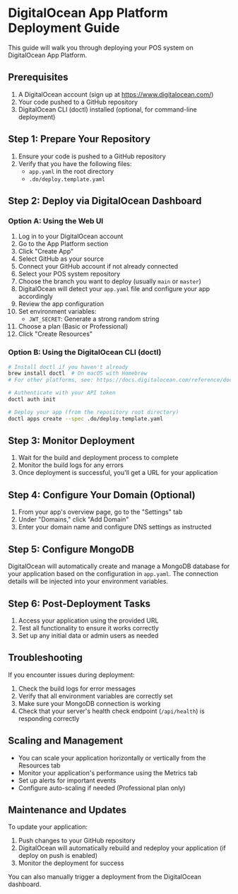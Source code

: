 # DigitalOcean App Platform Deployment Guide

This guide will walk you through deploying your POS system on DigitalOcean App Platform.

## Prerequisites

1. A DigitalOcean account (sign up at https://www.digitalocean.com/)
2. Your code pushed to a GitHub repository
3. DigitalOcean CLI (doctl) installed (optional, for command-line deployment)

## Step 1: Prepare Your Repository

1. Ensure your code is pushed to a GitHub repository
2. Verify that you have the following files:
   - `app.yaml` in the root directory
   - `.do/deploy.template.yaml`

## Step 2: Deploy via DigitalOcean Dashboard

### Option A: Using the Web UI

1. Log in to your DigitalOcean account
2. Go to the App Platform section
3. Click "Create App"
4. Select GitHub as your source
5. Connect your GitHub account if not already connected
6. Select your POS system repository
7. Choose the branch you want to deploy (usually `main` or `master`)
8. DigitalOcean will detect your `app.yaml` file and configure your app accordingly
9. Review the app configuration
10. Set environment variables:
    - `JWT_SECRET`: Generate a strong random string
11. Choose a plan (Basic or Professional)
12. Click "Create Resources"

### Option B: Using the DigitalOcean CLI (doctl)

```bash
# Install doctl if you haven't already
brew install doctl  # On macOS with Homebrew
# For other platforms, see: https://docs.digitalocean.com/reference/doctl/how-to/install/

# Authenticate with your API token
doctl auth init

# Deploy your app (from the repository root directory)
doctl apps create --spec .do/deploy.template.yaml
```

## Step 3: Monitor Deployment

1. Wait for the build and deployment process to complete
2. Monitor the build logs for any errors
3. Once deployment is successful, you'll get a URL for your application

## Step 4: Configure Your Domain (Optional)

1. From your app's overview page, go to the "Settings" tab
2. Under "Domains," click "Add Domain"
3. Enter your domain name and configure DNS settings as instructed

## Step 5: Configure MongoDB

DigitalOcean will automatically create and manage a MongoDB database for your application based on the configuration in `app.yaml`. The connection details will be injected into your environment variables.

## Step 6: Post-Deployment Tasks

1. Access your application using the provided URL
2. Test all functionality to ensure it works correctly
3. Set up any initial data or admin users as needed

## Troubleshooting

If you encounter issues during deployment:

1. Check the build logs for error messages
2. Verify that all environment variables are correctly set
3. Make sure your MongoDB connection is working
4. Check that your server's health check endpoint (`/api/health`) is responding correctly

## Scaling and Management

- You can scale your application horizontally or vertically from the Resources tab
- Monitor your application's performance using the Metrics tab
- Set up alerts for important events
- Configure auto-scaling if needed (Professional plan only)

## Maintenance and Updates

To update your application:

1. Push changes to your GitHub repository
2. DigitalOcean will automatically rebuild and redeploy your application (if deploy on push is enabled)
3. Monitor the deployment for success

You can also manually trigger a deployment from the DigitalOcean dashboard.
